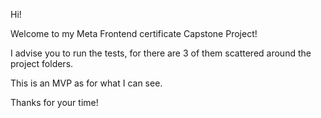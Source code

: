 Hi! 

Welcome to my Meta Frontend certificate Capstone Project!

I advise you to run the tests, for there are 3 of them scattered around the project folders. 

This is an MVP as for what I can see. 

Thanks for your time!
